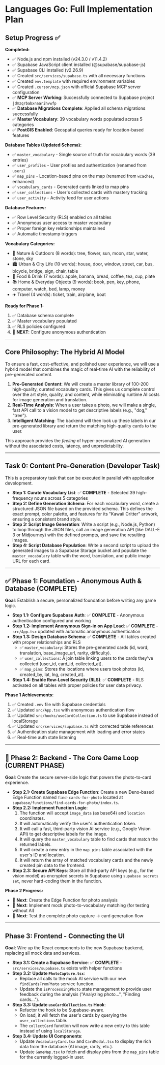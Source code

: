 # Languages Go: Full Implementation Plan

## Setup Progress ✅

**Completed:**
- ✅ Node.js and npm installed (v24.3.0 / v11.4.2)
- ✅ Supabase JavaScript client installed (@supabase/supabase-js)
- ✅ Supabase CLI installed (v2.26.9)
- ✅ Created `src/services/supabase.ts` with all necessary functions
- ✅ Created `env.template` with required environment variables
- ✅ Created `.cursor/mcp.json` with official Supabase MCP server configuration
- ✅ **MCP Server Working**: Successfully connected to Supabase project `jdmzqrbabxnaarihvwfp`
- ✅ **Database Migrations Complete**: Applied all schema migrations successfully
- ✅ **Master Vocabulary**: 39 vocabulary words populated across 5 categories
- ✅ **PostGIS Enabled**: Geospatial queries ready for location-based features

**Database Tables (Updated Schema):**
- ✅ `master_vocabulary` - Single source of truth for vocabulary words (39 entries)
- ✅ `user_profiles` - User profiles and authentication (renamed from `users`)
- ✅ `map_pins` - Location-based pins on the map (renamed from `wcaches`, enhanced)
- ✅ `vocabulary_cards` - Generated cards linked to map pins
- ✅ `user_collections` - User's collected cards with mastery tracking
- ✅ `user_activity` - Activity feed for user actions

**Database Features:**
- ✅ Row Level Security (RLS) enabled on all tables
- ✅ Anonymous user access to master vocabulary
- ✅ Proper foreign key relationships maintained
- ✅ Automatic timestamp triggers

**Vocabulary Categories:**
- 🌿 Nature & Outdoors (8 words): tree, flower, sun, moon, star, water, stone, sky
- 🏙️ Urban & City Life (10 words): house, door, window, street, car, bus, bicycle, bridge, sign, chair, table
- 🍎 Food & Drink (7 words): apple, banana, bread, coffee, tea, cup, plate
- 📚 Home & Everyday Objects (9 words): book, pen, key, phone, computer, watch, bed, lamp, money
- ✈️ Travel (4 words): ticket, train, airplane, boat

**Ready for Phase 1:**
1. ✅ Database schema complete
2. ✅ Master vocabulary populated
3. ✅ RLS policies configured
4. 🎯 **NEXT**: Configure anonymous authentication

---

## Core Philosophy: The Hybrid AI Model

To ensure a fast, cost-effective, and polished user experience, we will use a hybrid model that combines the magic of real-time AI with the reliability of pre-generated content.

1.  **Pre-Generated Content**: We will create a master library of 100-200 high-quality, curated vocabulary cards. This gives us complete control over the art style, quality, and content, while eliminating runtime AI costs for image generation and translation.
2.  **Real-Time Analysis**: When a user takes a photo, we will make a single, fast API call to a vision model to get descriptive labels (e.g., "dog," "tree").
3.  **Intelligent Matching**: The backend will then look up these labels in our pre-generated library and return the matching high-quality cards to the user.

This approach provides the *feeling* of hyper-personalized AI generation without the associated costs, latency, and unpredictability.

---

## Task 0: Content Pre-Generation (Developer Task)

This is a preparatory task that can be executed in parallel with application development.

-   **Step 1: Curate Vocabulary List**: ✅ **COMPLETE** - Selected 39 high-frequency nouns across 5 categories
-   **Step 2: Define Generation Schema**: For each vocabulary word, create a structured JSON file based on the provided schema. This defines the exact prompt, color palette, and features for its "Kawaii Critter" artwork, ensuring a consistent brand style.
-   **Step 3: Script Image Generation**: Write a script (e.g., Node.js, Python) to loop through the JSON files, call an image generation API (like DALL-E 3 or Midjourney) with the defined prompts, and save the resulting images.
-   **Step 4: Script Database Population**: Write a second script to upload the generated images to a Supabase Storage bucket and populate the `master_vocabulary` table with the word, translation, and public image URL for each card.

---

## ✅ Phase 1: Foundation - Anonymous Auth & Database (COMPLETE)

**Goal**: Establish a secure, personalized foundation before writing any game logic.

-   **Step 1.1: Configure Supabase Auth**: ✅ **COMPLETE** - Anonymous authentication configured and working
-   **Step 1.2: Implement Anonymous Sign-in on App Load**: ✅ **COMPLETE** - `src/App.tsx` updated with automatic anonymous authentication
-   **Step 1.3: Design Database Schema**: ✅ **COMPLETE** - All tables created with proper relationships and RLS
    -   ✅ `master_vocabulary`: Stores the pre-generated cards (id, word, translation, base_image_url, rarity, difficulty).
    -   ✅ `user_collections`: A join table linking users to the cards they've collected (user_id, card_id, collected_at).
    -   ✅ `map_pins`: Stores the locations where users took photos (id, created_by, lat, lng, created_at).
-   **Step 1.4: Enable Row-Level Security (RLS)**: ✅ **COMPLETE** - RLS activated on all tables with proper policies for user data privacy.

**Phase 1 Achievements:**
1. ✅ Created `.env` file with Supabase credentials
2. ✅ Updated `src/App.tsx` with anonymous authentication flow
3. ✅ Updated `src/hooks/useCardCollection.ts` to use Supabase instead of localStorage
4. ✅ Updated `src/services/supabase.ts` with corrected table references
5. ✅ Authentication state management with loading and error states
6. ✅ Real-time auth state listening

---

## 🎯 Phase 2: Backend - The Core Game Loop (CURRENT PHASE)

**Goal**: Create the secure server-side logic that powers the photo-to-card experience.

-   **Step 2.1: Create Supabase Edge Function**: Create a new Deno-based Edge Function named `find-cards-for-photo` located at `supabase/functions/find-cards-for-photo/index.ts`.
-   **Step 2.2: Implement Function Logic**:
    1.  The function will accept `image_data` (as base64) and `location` coordinates.
    2.  It will automatically verify the user's authentication token.
    3.  It will call a fast, third-party vision AI service (e.g., Google Vision API) to get descriptive labels for the image.
    4.  It will query the `master_vocabulary` table to find cards that match the returned labels.
    5.  It will create a new entry in the `map_pins` table associated with the user's ID and location.
    6.  It will return the array of matched vocabulary cards and the newly created pin data to the frontend.
-   **Step 2.3: Secure API Keys**: Store all third-party API keys (e.g., for the vision model) as encrypted secrets in Supabase using `supabase secrets set`, never hard-coding them in the function.

**Phase 2 Progress:**
- 🔧 **Next**: Create the Edge Function for photo analysis
- 🔧 **Next**: Implement mock photo-to-vocabulary matching (for testing without AI)
- 🔧 **Next**: Test the complete photo capture → card generation flow

---

## Phase 3: Frontend - Connecting the UI

**Goal**: Wire up the React components to the new Supabase backend, replacing all mock data and services.

-   **Step 3.1: Create a Supabase Service**: ✅ **COMPLETE** - `src/services/supabase.ts` exists with helper functions
-   **Step 3.2: Update `PhotoCapture.tsx`**:
    -   Replace all calls to the mock AI service with our new `findCardsFromPhoto` service function.
    -   Update the `isProcessingPhoto` state management to provide user feedback during the analysis ("Analyzing photo...", "Finding cards...").
-   **Step 3.3: Update `useCardCollection.ts` Hook**:
    -   Refactor the hook to be Supabase-aware.
    -   On load, it will fetch the user's cards by querying the `user_collections` table.
    -   The `collectCard` function will now write a new entry to this table instead of using `localStorage`.
-   **Step 3.4: Update UI Components**:
    -   Update `VocabularyCard.tsx` and `CardModal.tsx` to display the rich data from the database (AI image, rarity, etc.).
    -   Update `GameMap.tsx` to fetch and display pins from the `map_pins` table for the currently logged-in user. 